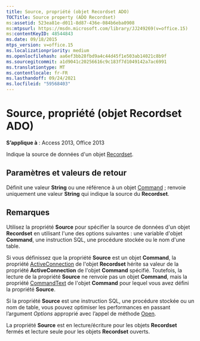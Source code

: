 ```yaml
---
title: Source, propriété (objet Recordset ADO)
TOCTitle: Source property (ADO Recordset)
ms:assetid: 523ea81e-d011-8d87-436e-084b6eba0908
ms:mtpsurl: https://msdn.microsoft.com/library/JJ249269(v=office.15)
ms:contentKeyID: 48544843
ms.date: 09/18/2015
mtps_version: v=office.15
ms.localizationpriority: medium
ms.openlocfilehash: aa6ef3bb28fbd9a4c44d45f1e503ab14021c8b9f
ms.sourcegitcommit: a1d9041c20256616c9c183f7d1049142a7ac6991
ms.translationtype: MT
ms.contentlocale: fr-FR
ms.lasthandoff: 09/24/2021
ms.locfileid: "59568403"
---
```

# <a name="source-property-ado-recordset"></a>Source, propriété (objet Recordset ADO)


**S’applique à** : Access 2013, Office 2013

Indique la source de données d'un objet [Recordset](recordset-object-ado.md).

## <a name="settings-and-return-values"></a>Paramètres et valeurs de retour

Définit une valeur **String** ou une référence à un objet [Command](command-object-ado.md) ; renvoie uniquement une valeur **String** qui indique la source du **Recordset**.

## <a name="remarks"></a>Remarques

Utilisez la propriété **Source** pour spécifier la source de données d'un objet **Recordset** en utilisant l'une des options suivantes : une variable d'objet **Command**, une instruction SQL, une procédure stockée ou le nom d'une table.

Si vous définissez que la propriété **Source** est un objet **Command**, la propriété [ActiveConnection](activeconnection-property-ado.md) de l'objet **Recordset** hérite sa valeur de la propriété **ActiveConnection** de l'objet **Command** spécifié. Toutefois, la lecture de la propriété **Source** ne renvoie pas un objet **Command**, mais la propriété [CommandText](commandtext-property-ado.md) de l'objet **Command** pour lequel vous avez défini la propriété **Source**.

Si la propriété **Source** est une instruction SQL, une procédure stockée ou un nom de table, vous pouvez optimiser les performances en passant l’argument *Options* approprié avec l’appel de méthode [Open](open-method-ado-recordset.md).

La propriété **Source** est en lecture/écriture pour les objets **Recordset** fermés et lecture seule pour les objets **Recordset** ouverts.

